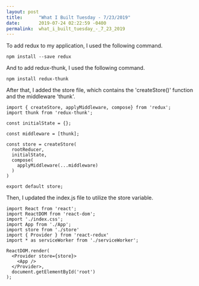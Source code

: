 ```yaml
---
layout: post
title:      "What I Built Tuesday - 7/23/2019"
date:       2019-07-24 02:22:59 -0400
permalink:  what_i_built_tuesday_-_7_23_2019
---
```



To add redux to my application, I used the following command.

`
npm install --save redux
`

And to add redux-thunk, I used the following command.

`
npm install redux-thunk
`

After that, I added the store file, which contains the 'createStore()' function and the middleware 'thunk'.

```
import { createStore, applyMiddleware, compose} from 'redux';
import thunk from 'redux-thunk';

const initialState = {};

const middleware = [thunk];

const store = createStore(
  rootReducer,
  initialState,
  compose(
    applyMiddleware(...middleware)
  )
)

export default store;
```

Then, I updated the index.js file to utilize the store variable.

```
import React from 'react';
import ReactDOM from 'react-dom';
import './index.css';
import App from './App';
import store from './store'
import { Provider } from 'react-redux'
import * as serviceWorker from './serviceWorker';

ReactDOM.render(
  <Provider store={store}>
    <App />
  </Provider>, 
  document.getElementById('root')
);
```
